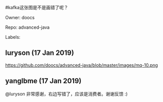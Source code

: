 #kafka这张图是不是画错了呢？

Owner: doocs

Repo: advanced-java

Labels: 

## luryson (17 Jan 2019)

https://github.com/doocs/advanced-java/blob/master/images/mq-10.png

## yanglbme (17 Jan 2019)

@luryson 非常感谢，右边写错了，应该是消费者。谢谢反馈 :)

